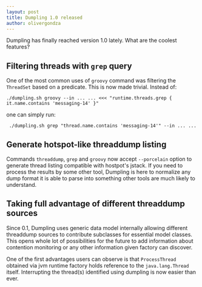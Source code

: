 ```yaml
---
layout: post
title: Dumpling 1.0 released
author: olivergondza
---
```


Dumpling has finally reached version 1.0 lately. What are the coolest features?

## Filtering threads with `grep` query

One of the most common uses of `groovy` command was filtering the `ThreadSet` based on a predicate. This is now made trivial. Instead of:

    ./dumpling.sh groovy --in ... ... <<< "runtime.threads.grep { it.name.contains 'messaging-14' }"

one can simply run:

     ./dumpling.sh grep "thread.name.contains 'messaging-14'" --in ... ...

## Generate hotspot-like threaddump listing

Commands `threaddump`, `grep` and `groovy` now accept `--porcelain` option to generate thread listing compatible with hostpot's jstack. If you need to process the results by some other tool, Dumpling is here to normalize any dump format it is able to parse into something other tools are much likely to understand.

## Taking full advantage of different threaddump sources

Since 0.1, Dumpling uses generic data model internally allowing different threaddump sources to contribute subclasses for essential model classes. This opens whole lot of possibilities for the future to add information about contention monitoring or any other information given factory can discover.

One of the first advantages users can observe is that `ProcessThread` obtained via jvm runtime factory holds reference to the `java.lang.Thread` itself. Interrupting the thread(s) identified using dumpling is now easier than ever.
